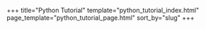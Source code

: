 +++
title="Python Tutorial"
template="python_tutorial_index.html"
page_template="python_tutorial_page.html"
sort_by="slug"
+++
